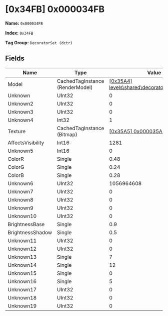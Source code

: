 # [0x34FB] 0x000034FB

**Name:** ```0x000034FB```

**Index:** ```0x34FB```

**Tag Group:** ```DecoratorSet (dctr)```

## Fields

Name	| Type	| Value
---	|---	|---	|
Model	|CachedTagInstance (RenderModel)	|[[0x35A4] levels\shared\decorators\thistle\thistle](../RenderModel/35A4.md)
Unknown	|UInt32	|0
Unknown2	|UInt32	|0
Unknown3	|UInt32	|0
Unknown4	|Int32	|1
Texture	|CachedTagInstance (Bitmap)	|[[0x35A5] 0x000035A5](../Bitmap/35A5.md)
AffectsVisibility	|Int16	|1281
Unknown5	|Int16	|0
ColorR	|Single	|0.48
ColorG	|Single	|0.24
ColorB	|Single	|0.28
Unknown6	|UInt32	|1056964608
Unknown7	|UInt32	|0
Unknown8	|UInt32	|0
Unknown9	|UInt32	|0
Unknown10	|UInt32	|0
BrightnessBase	|Single	|0.9
BrightnessShadow	|Single	|0.5
Unknown11	|UInt32	|0
Unknown12	|UInt32	|0
Unknown13	|Single	|7
Unknown14	|Single	|12
Unknown15	|Single	|0
Unknown16	|Single	|5
Unknown17	|UInt32	|0
Unknown18	|UInt32	|0
Unknown19	|UInt32	|0


